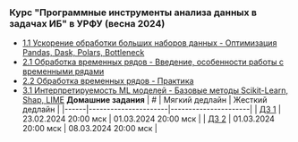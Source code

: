 ### Курс "Программные инструменты анализа данных в задачах ИБ" в УРФУ (весна 2024)
- [1.1 Ускорение обработки больших наборов данных - Оптимизация Pandas, Dask, Polars, Bottleneck](Lecture%201%20-%20Ускорение%20обработки%20больших%20наборов%20данных)
- [2.1 Обработка временных рядов - Введение, особенности работы с временными рядами](Lecture%202%20-%20Обработка%20временных%20рядов)
- [2.2 Обработка временных рядов - Практика](Lecture%203%20-%20Практика%2C%20обработка%20временных%20рядов)
- [3.1 Интерпретируемость ML моделей - Базовые методы Scikit-Learn, Shap, LIME](Lecture%204%20-%20Интерпретируемость)
**Домашние задания**
| #    | Мягкий дедлайн       | Жесткий дедлайн      |
|------|----------------------|----------------------|
| [ДЗ 1](HW/hw_1.md) | 23.02.2024 20:00 мск | 01.03.2024 20:00 мск |
| [ДЗ 2](HW/hw_2.md) | 01.03.2024 20:00 мск | 08.03.2024 20:00 мск |
